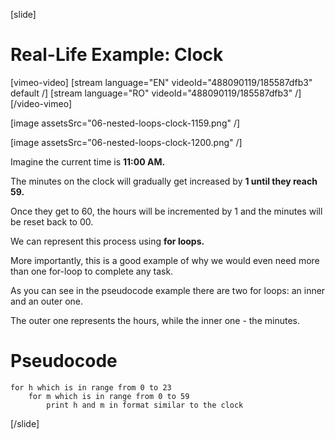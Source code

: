 [slide]
# Real-Life Example: Clock

[vimeo-video]
[stream language="EN" videoId="488090119/185587dfb3" default /]
[stream language="RO" videoId="488090119/185587dfb3"  /]
[/video-vimeo]

[image assetsSrc="06-nested-loops-clock-1159.png" /]

[image assetsSrc="06-nested-loops-clock-1200.png" /]

Imagine the current time is **11:00 AM.** 

The minutes on the clock will gradually get increased by **1 until they reach 59.** 

Once they get to 60, the hours will be incremented by 1 and the minutes will be reset back to 00. 

We can represent this process using **for loops.** 

More importantly, this is a good example of why we would even need more than one for-loop to complete any task. 

As you can see in the pseudocode example there are two for loops: an inner and an outer one. 

The outer one represents the hours, while the inner one - the minutes. 

# Pseudocode
```
for h which is in range from 0 to 23
    for m which is in range from 0 to 59
        print h and m in format similar to the clock
```
[/slide]
